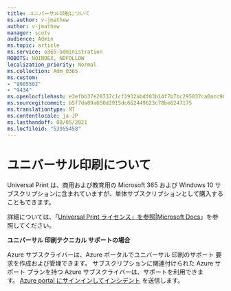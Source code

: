 ```yaml
---
title: ユニバーサル印刷について
ms.author: v-jmathew
author: v-jmathew
manager: scotv
audience: Admin
ms.topic: article
ms.service: o365-administration
ROBOTS: NOINDEX, NOFOLLOW
localization_priority: Normal
ms.collection: Adm_O365
ms.custom:
- "9005502"
- "9434"
ms.openlocfilehash: e3efbb37e28737c1cf1932abdf03b14f7b7bc295037ca0acc9602d8864b4a8ae
ms.sourcegitcommit: b5f7da89a650d2915dc652449623c78be6247175
ms.translationtype: MT
ms.contentlocale: ja-JP
ms.lasthandoff: 08/05/2021
ms.locfileid: "53955458"
---
```

# <a name="about-universal-print"></a>ユニバーサル印刷について

Universal Print は、商用および教育用の Microsoft 365 および Windows 10 サブスクリプションに含まれていますが、単体サブスクリプションとして購入することもできます。

詳細については、「[Universal Print ライセンス」を参照|Microsoft Docs](https://docs.microsoft.com/universal-print/fundamentals/universal-print-license)」を参照してください。

**ユニバーサル 印刷テクニカル サポートの場合**

Azure サブスクライバーは、Azure ポータルでユニバーサル 印刷のサポート 要求を作成および管理できます。 サブスクリプションに関連付けられた Azure サポート プランを持つ Azure サブスクライバーは、サポートを利用できます。 [Azure portal にサインインしてインシデント](https://ms.portal.azure.com/#blade/Microsoft_Azure_Support/HelpAndSupportBlade/newsupportrequest) を送信します。